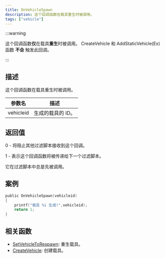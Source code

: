 ```yaml
---
title: OnVehicleSpawn
description: 这个回调函数在载具重生时被调用。
tags: ["vehicle"]
---
```


:::warning

这个回调函数**仅**在载具**重生**时被调用。 CreateVehicle 和 AddStaticVehicle(Ex) 函数 **不会** 触发此回调。

:::

## 描述

这个回调函数在载具重生时被调用。

| 参数名    | 描述              |
| --------- | ----------------- |
| vehicleid | 生成的载具的 ID。 |

## 返回值

0 - 将阻止其他过滤脚本接收到这个回调。

1 - 表示这个回调函数将被传递给下一个过滤脚本。

它在过滤脚本中总是先被调用。

## 案例

```c
public OnVehicleSpawn(vehicleid)
{
    printf("载具 %i 生成!",vehicleid);
    return 1;
}
```

## 相关函数

- [SetVehicleToRespawn](../functions/SetVehicleToRespawn): 重生载具。
- [CreateVehicle](../functions/CreateVehicle): 创建载具。
